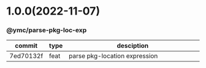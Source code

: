 <a name="1.0.0"></a>
# 1.0.0(2022-11-07)
### @ymc/parse-pkg-loc-exp
<table><thead><tr><th>commit</th><th>type</th><th style="width:80%">desciption</th></tr></thead><tbody><tr><td><a title="feat(core): parse pkg-location expression&#10;&#10;export passing,fail&#10;&#10;generated by ymc@robot" hrel="https://github.com/ymc-github/js-idea/commit/a7ed70132fc54a338f0ea226493fe48ee4bc1c98"> 7ed70132f </a></td>
<td>feat</td>
<td>parse pkg-location expression</td></tr></tbody></table>